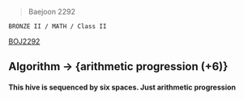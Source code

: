 >Baejoon 2292

```BRONZE II / MATH / Class II```

[BOJ2292](https://www.acmicpc.net/problem/2292)<br>
<h2> Algorithm -> {arithmetic progression (+6)}

<h4>  This hive is sequenced by six spaces. Just arithmetic progression </h4>

